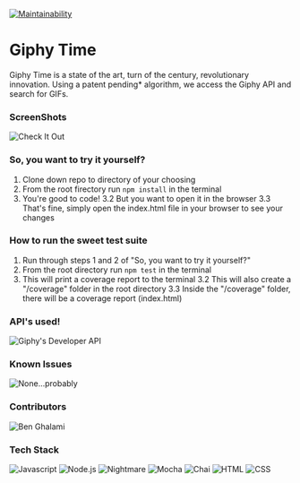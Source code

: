 [![Maintainability](https://api.codeclimate.com/v1/badges/1ac3b5feb071a96ea223/maintainability)](https://codeclimate.com/github/bghalami/giphy_time/maintainability)

# Giphy Time
Giphy Time is a state of the art, turn of the century, revolutionary innovation.
Using a patent pending* algorithm, we access the Giphy API and search for GIFs.

### ScreenShots

![Check It Out](./assets/GiphyTimeSmallCap2.gif)

### So, you want to try it yourself?
1. Clone down repo to directory of your choosing
2. From the root firectory run `npm install` in the terminal
3. You're good to code!
3.2 But you want to open it in the browser
3.3 That's fine, simply open the index.html file in your browser to see your changes

### How to run the sweet test suite
1. Run through steps 1 and 2 of "So, you want to try it yourself?"
2. From the root directory run `npm test` in the terminal
3. This will print a coverage report to the terminal
3.2 This will also create a "/coverage" folder in the root directory
3.3 Inside the "/coverage" folder, there will be a coverage report (index.html)

### API's used!
![Giphy's Developer API](https://developers.giphy.com/)


### Known Issues
![None...probably](https://github.com/bghalami/giphy_time/issues)

### Contributors
![Ben Ghalami](https://github.com/bghalami)

### Tech Stack
![Javascript](https://www.javascript.com/)
![Node.js](https://nodejs.org/en/)
![Nightmare](http://www.nightmarejs.org/)
![Mocha](https://mochajs.org/)
![Chai](https://www.chaijs.com/)
![HTML](https://html.com/)
![CSS](https://www.w3.org/TR/1999/REC-CSS1-19990111)
